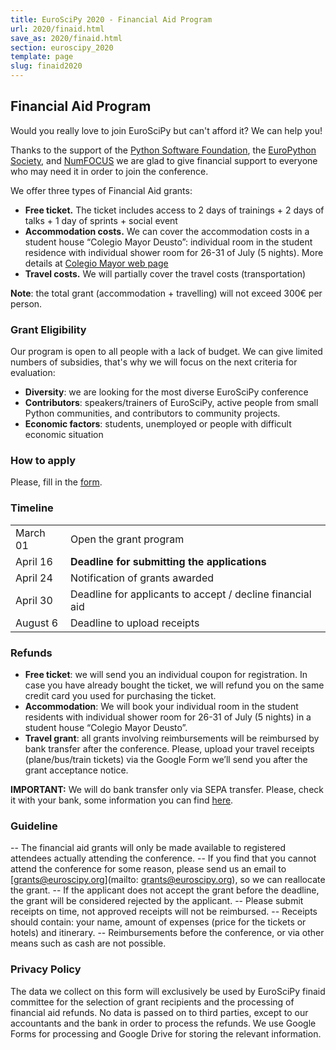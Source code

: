 ```yaml
---
title: EuroSciPy 2020 - Financial Aid Program
url: 2020/finaid.html
save_as: 2020/finaid.html
section: euroscipy_2020
template: page
slug: finaid2020
---
```


## Financial Aid Program


Would you really love to join EuroSciPy but can't afford it? We can help you!

Thanks to the support of the [Python Software Foundation](https://www.python.org/psf/), 
the [EuroPython Society](https://www.europython-society.org/), 
and [NumFOCUS](https://numfocus.org/) 
we are glad to give financial support to everyone who may need it in order to join the conference.

We offer three types of Financial Aid grants: 

- **Free ticket.** The ticket includes access to 2 days of trainings + 2 days of talks + 1 day of sprints + social event
- **Accommodation costs.**  We can cover the accommodation costs in a student house “Colegio Mayor Deusto”: individual room in the student residence with individual shower room for 26-31 of July (5 nights). More details at [Colegio Mayor web page](https://www.deusto.es/cs/Satellite/colegiomayor/en/colegio-mayor-1/facilities-and-services)
- **Travel costs.** We will partially cover the travel costs (transportation)

**Note**: the total grant (accommodation + travelling) will not exceed 300€ per person. 


### Grant Eligibility

Our program is open to all people with a lack of budget. We can give limited numbers of subsidies, that's why we will focus on the next criteria for evaluation:

- **Diversity**: we are looking for the most diverse EuroSciPy conference
- **Contributors**: speakers/trainers of EuroSciPy, active people from small Python communities, and contributors to community projects.
- **Economic factors**: students, unemployed or people with difficult economic situation


### How to apply

Please, fill in the [form](https://forms.gle/aJ65RUrbpL59fPiP6).


### Timeline

|            |                                                                                   |
|------------|-----------------------------------------------------------------------------------|
| March 01    | Open the grant program                                                            |
| April 16      | **Deadline for submitting the applications**                                      |
| April 24 | Notification of grants awarded                                                    |
| April 30    | Deadline for applicants to accept / decline financial aid                         |
| August 6     | Deadline to upload receipts                                                       |


### Refunds

- **Free ticket**: we will send you an individual coupon for registration. In case you have already bought the ticket, we will refund you on the same credit card you used for purchasing the ticket. 
- **Accommodation**:  We will book your individual room in the student residents with individual shower room for 26-31 of July (5 nights) in a student house “Colegio Mayor Deusto”.
- **Travel grant**: all grants involving reimbursements will be reimbursed by bank transfer after the conference. Please, upload your travel receipts (plane/bus/train tickets) via the Google Form we’ll send you after the grant acceptance notice.


**IMPORTANT:** We will do bank transfer only via SEPA transfer. Please, check it with your bank, some information you can find [here](https://en.wikipedia.org/wiki/Single_Euro_Payments_Area).


### Guideline

-- The financial aid grants will only be made available to registered attendees actually attending the conference.
-- If you find that you cannot attend the conference for some reason, please send us an email to [grants@euroscipy.org](mailto: grants@euroscipy.org), so we can reallocate the grant.
-- If the applicant does not accept the grant before the deadline, the grant will be considered rejected by the applicant.
-- Please submit receipts on time, not approved receipts will not be reimbursed.
-- Receipts should contain: your name, amount of expenses (price for the tickets or hotels) and itinerary.
-- Reimbursements before the conference, or via other means such as cash are not possible.


### Privacy Policy

The data we collect on this form will exclusively be used by EuroSciPy finaid committee for the selection of grant recipients and the processing of financial aid refunds. No data is passed on to third parties, except to our accountants and the bank in order to process the refunds. We use Google Forms for processing and Google Drive for storing the relevant information. 
